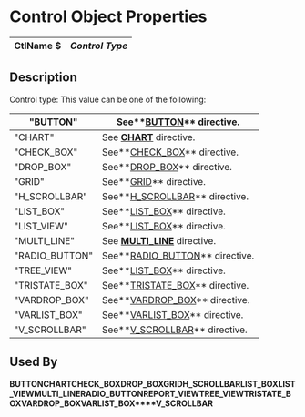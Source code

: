 # Control Object Properties

**CtlName $** |  **_Control Type_**  
---|---  
  
## Description

Control type: This value can be one of the following:

"BUTTON" |  See**[BUTTON](../directives/button.md)** directive.  
---|---  
"CHART" |  See **[CHART](../directives/chart.md)** directive.  
"CHECK_BOX" |  See**[CHECK_BOX](../directives/check_box.md)** directive.  
"DROP_BOX" |  See**[DROP_BOX](../directives/drop_box.md)** directive.  
"GRID" |  See**[GRID](../directives/grid.md)** directive.  
"H_SCROLLBAR" |  See**[H_SCROLLBAR](../directives/h_scrollbar.md)** directive.  
"LIST_BOX" |  See**[LIST_BOX](../directives/list_box.md)** directive.  
"LIST_VIEW" |  See**[LIST_BOX](../directives/list_box.md)** directive.  
"MULTI_LINE" |  See **[MULTI_LINE](../directives/multi_line.md)** directive.  
"RADIO_BUTTON" |  See**[RADIO_BUTTON](../directives/radio_button.md)** directive.  
"TREE_VIEW" |  See**[LIST_BOX](../directives/list_box.md)** directive.  
"TRISTATE_BOX" |  See**[TRISTATE_BOX](../directives/tristate_box.md)** directive.  
"VARDROP_BOX" |  See**[VARDROP_BOX](../directives/vardrop_box.md)** directive.  
"VARLIST_BOX" |  See**[VARLIST_BOX](../directives/varlist_box.md)** directive.  
"V_SCROLLBAR" |  See**[V_SCROLLBAR](../directives/v_scrollbar.md)** directive.  
  
## Used By

**BUTTON****CHART****CHECK_BOX****DROP_BOX****GRID****H_SCROLLBAR****LIST_BOX****LIST_VIEW****MULTI_LINE****RADIO_BUTTON****REPORT_VIEW****TREE_VIEW****TRISTATE_BOX****VARDROP_BOX****VARLIST_BOX****V_SCROLLBAR**
